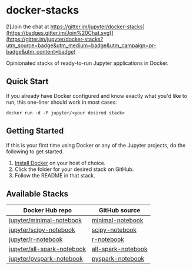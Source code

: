# docker-stacks

[![Join the chat at https://gitter.im/jupyter/docker-stacks](https://badges.gitter.im/Join%20Chat.svg)](https://gitter.im/jupyter/docker-stacks?utm_source=badge&utm_medium=badge&utm_campaign=pr-badge&utm_content=badge)

Opinionated stacks of ready-to-run Jupyter applications in Docker.

## Quick Start

If you already have Docker configured and know exactly what you'd like to run, this one-liner should work in most cases:

```
docker run -d -P jupyter/<your desired stack>
```

## Getting Started

If this is your first time using Docker or any of the Jupyter projects, do the following to get started.

1. [Install Docker](https://docs.docker.com/installation/) on your host of choice.
2. Click the folder for your desired stack on GitHub.
3. Follow the README in that stack.

## Available Stacks

| Docker Hub repo | GitHub source |
| --------------- | ------------- |
| [jupyter/minimal-notebook](https://hub.docker.com/r/jupyter/minimal-notebook/) | [minimal-notebook](./minimal-notebook) |
| [jupyter/scipy-notebook](https://hub.docker.com/r/jupyter/scipy-notebook/) | [scipy-notebook](./scipy-notebook) |
| [jupyter/r-notebook](https://hub.docker.com/r/jupyter/r-notebook/) | [r-notebook](./r-notebook) |
| [jupyter/all-spark-notebook](https://hub.docker.com/r/jupyter/all-spark-notebook/) | [all-spark-notebook](./all-spark-notebook)
| [jupyter/pyspark-notebook](https://hub.docker.com/r/jupyter/pyspark-notebook/) | [pyspark-notebook](./pyspark-notebook) |
